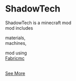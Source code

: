 # ShadowTech

ShadowTech is a minecraft mod
<br>
mod includes
<p>
materials,
<br>
machines,
</p>

mod using
<br>
<a href="https://fabricmc.net/">Fabricmc<a>

<br>
<a href="https://github.com/maximumpower55/ShadowTech/wiki">See More</a>
